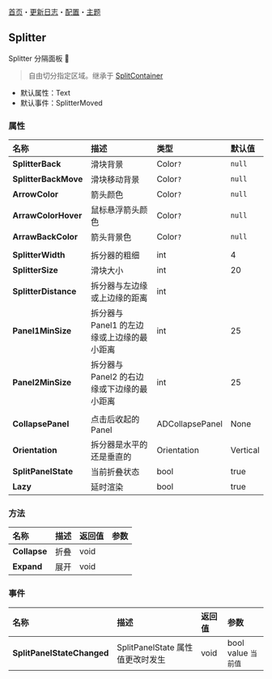 [首页](../Home.md)・[更新日志](../UpdateLog.md)・[配置](../Config.md)・[主题](../Theme.md)

## Splitter

Splitter 分隔面板 👚

> 自由切分指定区域。继承于 [SplitContainer](https://github.com/dotnet/winforms/blob/main/src/System.Windows.Forms/System/Windows/Forms/Layout/Containers/SplitContainer.cs)

- 默认属性：Text
- 默认事件：SplitterMoved

### 属性

名称 | 描述 | 类型 | 默认值 |
:--|:--|:--|:--|
**SplitterBack** | 滑块背景 | Color`?` | `null` |
**SplitterBackMove** | 滑块移动背景 | Color`?` | `null` |
**ArrowColor** | 箭头颜色 | Color`?` | `null` |
**ArrawColorHover** | 鼠标悬浮箭头颜色 | Color`?` | `null` |
**ArrawBackColor** | 箭头背景色 | Color`?` | `null` |
||||
**SplitterWidth** | 拆分器的粗细 | int | 4 |
**SplitterSize** | 滑块大小 | int | 20 |
**SplitterDistance** | 拆分器与左边缘或上边缘的距离 | int | |
**Panel1MinSize** | 拆分器与 Panel1 的左边缘或上边缘的最小距离 | int | 25 |
**Panel2MinSize** | 拆分器与 Panel2 的右边缘或下边缘的最小距离 | int | 25 |
||||
**CollapsePanel** | 点击后收起的Panel | ADCollapsePanel | None |
**Orientation** | 拆分器是水平的还是垂直的 | Orientation | Vertical |
**SplitPanelState** | 当前折叠状态 | bool | true |
**Lazy** | 延时渲染 | bool | true |

### 方法

名称 | 描述 | 返回值 | 参数 |
:--|:--|:--|:--|
**Collapse** | 折叠 | void | |
**Expand** | 展开 | void | |

### 事件

名称 | 描述 | 返回值 | 参数 |
:--|:--|:--|:--|
**SplitPanelStateChanged** | SplitPanelState 属性值更改时发生 | void | bool value `当前值` |